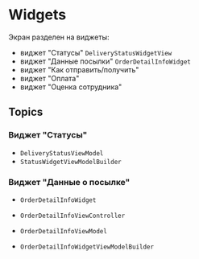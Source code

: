 # Widgets

Экран разделен на виджеты:
- виджет "Статусы" ``DeliveryStatusWidgetView``
- виджет "Данные посылки" ``OrderDetailInfoWidget``
- виджет "Как отправить/получить"
- виджет "Оплата"
- виджет "Оценка сотрудника"


## Topics

### Виджет "Статусы"

- ``DeliveryStatusViewModel``
- ``StatusWidgetViewModelBuilder``

### Виджет "Данные о посылке"

- ``OrderDetailInfoWidget``

- ``OrderDetailInfoViewController``
- ``OrderDetailInfoViewModel``
- ``OrderDetailInfoWidgetViewModelBuilder``
